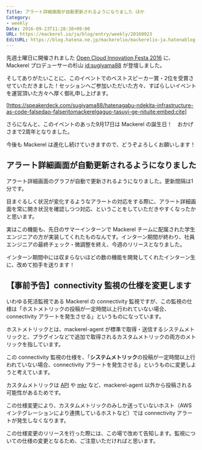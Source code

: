 ```yaml
---
Title: アラート詳細画面が自動更新されるようになりました ほか
Category:
- weekly
Date: 2016-09-23T11:28:38+09:00
URL: https://mackerel.io/ja/blog/entry/weekly/20160923
EditURL: https://blog.hatena.ne.jp/mackerelio/mackerelio-ja.hatenablog.mackerel.io/atom/entry/10328749687185623931
---
```


先週土曜日に開催されました [Open Cloud Innovation Festa 2016](http://open-cloud-innovation-festa.com/) に、 Mackerel プロデューサーの杉山 [id:sugiyama88](http://profile.hatena.ne.jp/sugiyama88/) が登壇しました。

そしてありがたいことに、このイベントでのベストスピーカー賞・2位を受賞させていただきました！セッションへご参加いただいた方々、すばらしいイベントを運営頂いた方々へ厚く御礼申し上げます。



[https://speakerdeck.com/sugiyama88/hatenagabu-ndekita-infrastructure-as-code-falsedao-falseritomackerelgaguo-tasuyi-ge-nituite:embed:cite]



さらになんと、このイベントのあった9月17日は Mackerel の誕生日！　おかげさまで2周年となりました。

今後も Mackerel は進化し続けていきますので、どうぞよろしくお願いします！


## アラート詳細画面が自動更新されるようになりました

アラート詳細画面のグラフが自動で更新されるようになりました。更新間隔は1分です。

目まぐるしく状況が変化するようなアラートの対応をする際に、アラート詳細画面を常に開き状況を確認しつつ対応、ということをしていただきやすくなったかと思います。

実はこの機能も、先日のサマーインターンで Mackerel チームに配属された学生エンジニアの方が実装してくれたものなんです。インターン期間が終わり、社員エンジニアの最終チェック・微調整を終え、今週のリリースとなりました。


インターン期間中には収まらないほどの数の機能を開発してくれたインターン生に、改めて拍手を送ります！


## 【事前予告】connectivity 監視の仕様を変更します

いわゆる死活監視である Mackerel の connectivity 監視ですが、この監視の仕様は「ホストメトリックの投稿が一定時間以上行われていない場合、connectivity アラートを発生させる」というものになっています。

ホストメトリックとは、mackerel-agent が標準で取得・送信するシステムメトリックと、プラグインなどで追加で取得されるカスタムメトリックの両方のメトリックを指しています。

この connectivity 監視の仕様を、「**システムメトリック**の投稿が一定時間以上行われていない場合、connectivity アラートを発生させる」というものに変更しようと考えています。

カスタムメトリックは [API](https://mackerel.io/ja/api-docs/) や [mkr](https://mackerel.io/ja/docs/entry/advanced/cli) など、mackerel-agent 以外から投稿される可能性があるためです。

この仕様変更により、カスタムメトリックのみしか送っていないホスト（AWSインテグレーションにより連携しているホストなど）では connectivity アラートが発生しなくなります。 

この仕様変更のリリースを行った際には、この場で改めて告知します。監視についての仕様の変更となるため、ご注意いただければと思います。
